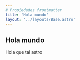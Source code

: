 ```yaml
---
# Propiedades frontmatter
title: 'Hola mundo'
layout: '../layouts/Base.astro'
---
```


## Hola mundo

Hola que tal astro
